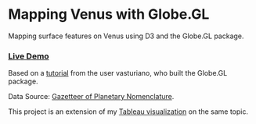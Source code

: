 # Mapping Venus with Globe.GL
Mapping surface features on Venus using D3 and the Globe.GL package.

### [Live Demo](https://koffeeya.github.io/venus-surface-features/)

Based on a [tutorial](https://github.com/vasturiano/globe.gl/blob/master/example/moon-landing-sites/index.html) from the user vasturiano, who built the Globe.GL package.

Data Source: [Gazetteer of Planetary Nomenclature](https://planetarynames.wr.usgs.gov/).

This project is an extension of my [Tableau visualization](https://public.tableau.com/profile/kavya.beheraj#!/vizhome/BeneaththeSurfacePlanetaryNomenclature/Story1) on the same topic.
